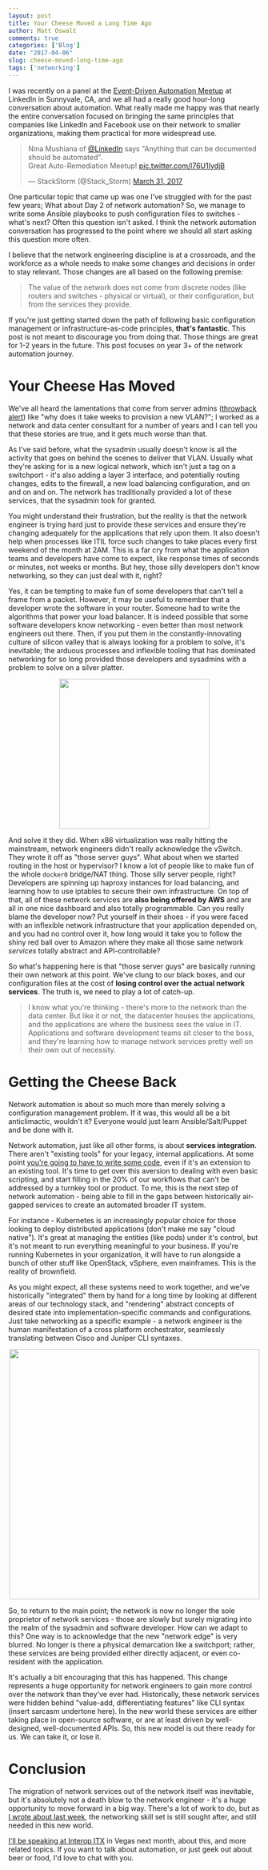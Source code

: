 ```yaml
---
layout: post
title: Your Cheese Moved a Long Time Ago
author: Matt Oswalt
comments: true
categories: ['Blog']
date: "2017-04-06"
slug: cheese-moved-long-time-ago
tags: ['networking']
---
```



I was recently on a panel at the [Event-Driven Automation Meetup](https://www.meetup.com/Auto-Remediation-and-Event-Driven-Automation/) at LinkedIn in Sunnyvale, CA, and we all had a really good hour-long conversation about automation. What really made me happy was that nearly the entire conversation focused on bringing the same principles that companies like LinkedIn and Facebook use on their network to smaller organizations, making them practical for more widespread use.

<blockquote class="twitter-tweet tw-align-center" data-lang="en"><p lang="en" dir="ltr">Nina Mushiana of <a href="https://twitter.com/LinkedIn">@LinkedIn</a> says &quot;Anything that can be documented should be automated&quot;.<br>Great Auto-Remediation Meetup! <a href="https://t.co/l76U1IydjB">pic.twitter.com/l76U1IydjB</a></p>&mdash; StackStorm (@Stack_Storm) <a href="https://twitter.com/Stack_Storm/status/847664487620530177">March 31, 2017</a></blockquote>
<script async src="//platform.twitter.com/widgets.js" charset="utf-8"></script>

One particular topic that came up was one I've struggled with for the past few years; What about Day 2 of network automation? So, we manage to write some Ansible playbooks to push configuration files to switches - what's next? Often this question isn't asked. I think the network automation conversation has progressed to the point where we should all start asking this question more often.

I believe that the network engineering discipline is at a crossroads, and the workforce as a whole needs to make some changes and decisions in order to stay relevant. Those changes are all based on the following premise:

> The value of the network does not come from discrete nodes (like routers and switches - physical or virtual), or their configuration, but from the services they provide.

If you're just getting started down the path of following basic configuration management or infrastructure-as-code principles, **that's fantastic**. This post is not meant to discourage you from doing that. Those things are great for 1-2 years in the future. This post focuses on year 3+ of the network automation journey.

# Your Cheese Has Moved

We've all heard the lamentations that come from server admins ([throwback alert](https://keepingitclassless.net/2015/02/free-form-discussion-cleur/)) like "why does it take weeks to provision a new VLAN?"; I worked as a network and data center consultant for a number of years and I can tell you that these stories are true, and it gets much worse than that. 

As I've said before, what the sysadmin usually doesn't know is all the activity that goes on behind the scenes to deliver that VLAN. Usually what they're asking for is a new logical network, which isn't just a tag on a switchport - it's also adding a layer 3 interface, and potentially routing changes, edits to the firewall, a new load balancing configuration, and on and on and on. The network has traditionally provided a lot of these services, that the sysadmin took for granted.

You might understand their frustration, but the reality is that the network engineer is trying hard just to provide these services and ensure they're changing adequately for the applications that rely upon them. It also doesn't help when processes like ITIL force such changes to take places every first weekend of the month at 2AM. This is a far cry from what the application teams and developers have come to expect, like response times of seconds or minutes, not weeks or months. But hey, those silly developers don't know networking, so they can just deal with it, right?

Yes, it can be tempting to make fun of some developers that can't tell a frame from a packet. However, it may be useful to remember that a developer wrote the software in your router. Someone had to write the algorithms that power your load balancer. It is indeed possible that some software developers know networking - even better than most network engineers out there. Then, if you put them in the constantly-innovating culture of silicon valley that is always looking for a problem to solve, it's inevitable; the arduous processes and inflexible tooling that has dominated networking for so long provided those developers and sysadmins with a problem to solve on a silver platter.

<div style="text-align:center;"><a href="/assets/2017/04/cheese.png"><img src="/assets/2017/04/cheese.png" width="300" ></a></div>

And solve it they did. When x86 virtualization was really hitting the mainstream, network engineers didn't really acknowledge the vSwitch. They wrote it off as "those server guys". What about when we started routing in the host or hypervisor? I know a lot of people like to make fun of the whole `docker0` bridge/NAT thing. Those silly server people, right? Developers are spinning up haproxy instances for load balancing, and learning how to use iptables to secure their own infrastructure. On top of that, all of these network services are **also being offered by AWS** and are all in one nice dashboard and also totally programmable. Can you really blame the developer now? Put yourself in their shoes - if you were faced with an inflexible network infrastructure that your application depended on, and you had no control over it, how long would it take you to follow the shiny red ball over to Amazon where they make all those same network *services* totally abstract and API-controllable?

So what's happening here is that "those server guys" are basically running their own network at this point. We've clung to our black boxes, and our configuration files at the cost of **losing control over the actual network services**. The truth is, we need to play a lot of catch-up.

 > I know what you're thinking - there's more to the network than the data center. But like it or not, the datacenter houses the applications, and the applications are where the business sees the value in IT. Applications and software development teams sit closer to the boss, and they're learning how to manage network services pretty well on their own out of necessity.

# Getting the Cheese Back

Network automation is about so much more than merely solving a configuration management problem. If it was, this would all be a bit anticlimactic, wouldn't it? Everyone would just learn Ansible/Salt/Puppet and be done with it.

Network automation, just like all other forms, is about **services integration**. There aren't "existing tools" for your legacy, internal applications. At some point [you're going to have to write some code](https://keepingitclassless.net/2017/03/learn-programming-or-perish/), even if it's an extension to an existing tool. It's time to get over this aversion to dealing with even basic scripting, and start filling in the 20% of our workflows that can't be addressed by a turnkey tool or product. To me, this is the next step of network automation - being able to fill in the gaps between historically air-gapped services to create an automated broader IT system.

For instance - Kubernetes is an increasingly popular choice for those looking to deploy distributed applications (don't make me say "cloud native"). It's great at managing the entities (like pods) under it's control, but it's not meant to run everything meaningful to your business. If you're running Kubernetes in your organization, it will have to run alongside a bunch of other stuff like OpenStack, vSphere, even mainframes. This is the reality of brownfield.

As you might expect, all these systems need to work together, and we've historically "integrated" them by hand for a long time by looking at different areas of our technology stack, and "rendering" abstract concepts of desired state into implementation-specific commands and configurations. Just take networking as a specific example - a network engineer is the human manifestation of a cross platform orchestrator, seamlessly translating between Cisco and Juniper CLI syntaxes.

<div style="text-align:center;"><a href="/assets/2017/04/dr_garencieres.jpg"><img src="/assets/2017/04/dr_garencieres.jpg" width="500" ></a></div>

So, to return to the main point; the network is now no longer the sole proprietor of network services - those are slowly but surely migrating into the realm of the sysadmin and software developer. How can we adapt to this? One way is to acknowledge that the new "network edge" is very blurred. No longer is there a physical demarcation like a switchport; rather, these services are being provided either directly adjacent, or even co-resident with the application.

It's actually a bit encouraging that this has happened. This change represents a huge opportunity for network engineers to gain more control over the network than they've ever had. Historically, these network services were hidden behind "value-add, differentiating features" like CLI syntax (insert sarcasm undertone here). In the new world these services are either taking place in open-source software, or are at least driven by well-designed, well-documented APIs. So, this new model is out there ready for us. We can take it, or lose it.

# Conclusion

The migration of network services out of the network itself was inevitable, but it's absolutely not a death blow to the network engineer - it's a huge opportunity to move forward in a big way. There's a lot of work to do, but as [I wrote about last week](https://keepingitclassless.net/2017/03/learn-programming-or-perish/), the networking skill set is still sought after, and still needed in this new world.

[I'll be speaking at Interop ITX](http://info.interop.com/itx/2017/scheduler/session/fundamental-principles-of-automation) in Vegas next month, about this, and more related topics. If you want to talk about automation, or just geek out about beer or food, I'd love to chat with you.

